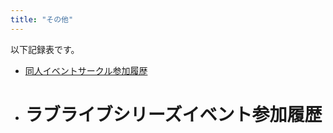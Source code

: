```yaml
---
title: "その他"
---
```

以下記録表です。

- <a href="/同人イベントサークル参加履歴"> 同人イベントサークル参加履歴</a>
 <style>
  .link {
    color: blue;
    text-decoration: underline;
  }
</style>

- # ラブライブシリーズイベント参加履歴